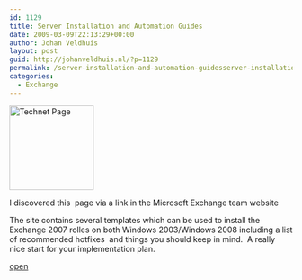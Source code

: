 ```yaml
---
id: 1129
title: Server Installation and Automation Guides
date: 2009-03-09T22:13:29+00:00
author: Johan Veldhuis
layout: post
guid: http://johanveldhuis.nl/?p=1129
permalink: /server-installation-and-automation-guidesserver-installation-and-automation-guides/
categories:
  - Exchange
---
```

[<img class="alignleft size-thumbnail wp-image-1130" title="Technet Page" src="https://i0.wp.com/johanveldhuis.nl/wp-content/uploads/2009/03/technet-150x150.jpg?resize=150%2C150" alt="Technet Page" width="150" height="150" srcset="https://i1.wp.com/johanveldhuis.nl/wp-content/uploads/2009/03/technet.jpg?resize=150%2C150&ssl=1 150w, https://i1.wp.com/johanveldhuis.nl/wp-content/uploads/2009/03/technet.jpg?zoom=2&resize=150%2C150&ssl=1 300w, https://i1.wp.com/johanveldhuis.nl/wp-content/uploads/2009/03/technet.jpg?zoom=3&resize=150%2C150&ssl=1 450w" sizes="(max-width: 150px) 100vw, 150px" data-recalc-dims="1" />](https://i1.wp.com/johanveldhuis.nl/wp-content/uploads/2009/03/technet.jpg)

I discovered this  page via a link in the Microsoft Exchange team website

The site contains several templates which can be used to install the Exchange 2007 rolles on both Windows 2003/Windows 2008 including a list of recommended hotfixes  and things you should keep in mind.  A really nice start for your implementation plan.

<a href="http://technet.microsoft.com/en-us/library/cc785455.aspx" target="_blank">open</a>